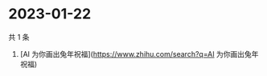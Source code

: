 # 2023-01-22

共 1 条

<!-- BEGIN -->
<!-- 最后更新时间 Sun Jan 22 2023 06:10:30 GMT+0800 (China Standard Time) -->

1. [AI 为你画出兔年祝福](https://www.zhihu.com/search?q=AI 为你画出兔年祝福)

<!-- END -->
